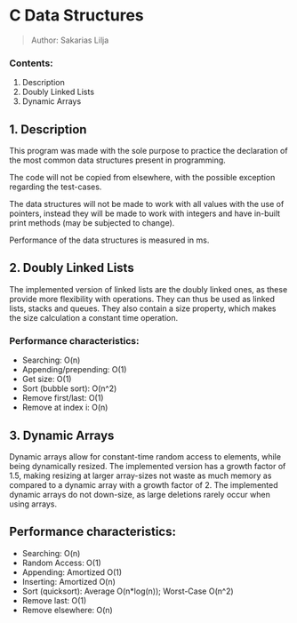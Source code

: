# C Data Structures
> Author: Sakarias Lilja

### Contents:
1. Description
1. Doubly Linked Lists
1. Dynamic Arrays

## 1. Description
This program was made with the sole purpose to practice the declaration of the most common data structures present in programming. 

The code will not be copied from elsewhere, with the possible exception regarding the test-cases.

The data structures will not be made to work with all values with the use of pointers, instead they will be made to work with integers and have in-built print methods (may be subjected to change).

Performance of the data structures is measured in ms.

## 2. Doubly Linked Lists
The implemented version of linked lists are the doubly linked ones, as these provide more flexibility with operations. They can thus be used as linked lists, stacks and queues. They also contain a size property, which makes the size calculation a constant time operation.

### Performance characteristics:
* Searching: O(n)
* Appending/prepending: O(1)
* Get size: O(1)
* Sort (bubble sort): O(n^2)
* Remove first/last: O(1)
* Remove at index i: O(n)

## 3. Dynamic Arrays
Dynamic arrays allow for constant-time random access to elements, while being dynamically resized. The implemented version has a growth factor of 1.5, making resizing at larger array-sizes not waste as much memory as compared to a dynamic array with a growth factor of 2. The implemented dynamic arrays do not down-size, as large deletions rarely occur when using arrays.

## Performance characteristics:
* Searching: O(n)
* Random Access: O(1)
* Appending: Amortized O(1)
* Inserting: Amortized O(n)
* Sort (quicksort): Average O(n*log(n)); Worst-Case O(n^2)
* Remove last: O(1)
* Remove elsewhere: O(n)